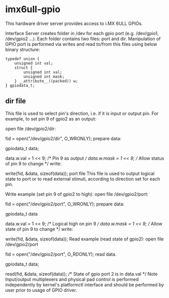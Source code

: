 # imx6ull-gpio
This hardware driver server provides access to i.MX 6ULL GPIOs.

Interface
Server creates folder in /dev for each gpio port (e.g. /dev/gpio1, /dev/gpio2 ...). Each folder contains two files: port and dir. Manipulation of GPIO port is performed via writes and read to/from this files using below binary structure:

    typedef union {
        unsigned int val;
        struct {
            unsigned int val;
            unsigned int mask;
        } __attribute__((packed)) w;
    } gpiodata_t;

## dir file
This file is used to select pin's direction, i.e. if it is input or output pin. For example, to set pin 9 of gpio2 as an output:

open file /dev/gpio2/dir:

fid = open("/dev/gpio2/dir", O_WRONLY);
prepare data:

gpiodata_t data;

data.w.val = 1 << 9; /* Pin 9 as output */
data.w.mask = 1 << 9; /* Allow status of pin 9 to change */
write:

write(fid, &data, sizeof(data));
port file
This file is used to output logical state to port or to read external stimuli, according to direction set for each pin.

Write example (set pin 9 of gpio2 to high):
open file /dev/gpio2/port:

fid = open("/dev/gpio2/port", O_WRONLY);
prepare data:

gpiodata_t data

data.w.val = 1 << 9; /* Logical high on pin 9 */
data.w.mask = 1 << 9; /* Allow state of pin 9 to change */
write:

write(fid, &data, sizeof(data));
Read example (read state of gpio2):
open file /dev/gpio2/port

fid = open("/dev/gpio2/port", O_RDONLY);
read data.

gpiodata_t data;

read(fid, &data, sizeof(data));
/* State of gpio port 2 is in data.val */
Note
Input/output multiplexers and physical pad control is performed independently by kernel's platformctl interface and should be performed by user prior to usage of GPIO driver.

